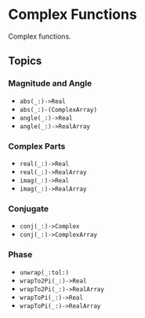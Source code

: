 # Complex Functions

Complex functions.

## Topics

### Magnitude and Angle
- ``abs(_:)->Real``
- ``abs(_:)-(ComplexArray)``
- ``angle(_:)->Real``
- ``angle(_:)->RealArray``

### Complex Parts
- ``real(_:)->Real``
- ``real(_:)->RealArray``
- ``imag(_:)->Real``
- ``imag(_:)->RealArray``

### Conjugate
- ``conj(_:)->Complex``
- ``conj(_:)->ComplexArray``

### Phase
- ``unwrap(_:tol:)``
- ``wrapTo2Pi(_:)->Real``
- ``wrapTo2Pi(_:)->RealArray``
- ``wrapToPi(_:)->Real``
- ``wrapToPi(_:)->RealArray``
